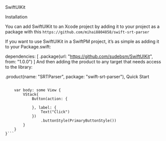 SwiftUIKit

Installation

You can add SwiftUIKit to an Xcode project by adding it to your project as a package with this `https://github.com/mihai8804858/swift-srt-parser`

If you want to use SwiftUIKit in a SwiftPM project, it’s as simple as adding it to your Package.swift:

dependencies: [
  .package(url: "https://github.com/sudebsm/SwiftUIKit", from: "1.0.0")
]
And then adding the product to any target that needs access to the library:

.product(name: "SRTParser", package: "swift-srt-parser"),
Quick Start

```struct SwiftUIKit: View {
 
    var body: some View {
        VStack{
            Button(action: {
                
            }, label: {
                Text("Click")
            })
                .buttonStyle(PrimaryButtonStyle())
        }
    }
}```
